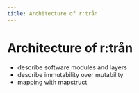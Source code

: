 ```yaml
---
title: Architecture of r:trån
---
```


# Architecture of r:trån

* describe software modules and layers
* describe immutability over mutability
* mapping with mapstruct
